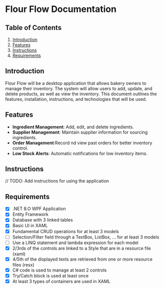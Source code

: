 ﻿# Flour Flow Documentation

## Table of Contents

1. [Introduction](#introduction)
2. [Features](#features)
3. [Instructions](#instructions)
4. [Requirements](#requirements)

## Introduction

Flour Flow will be a desktop application that allows bakery owners to manage their inventory.
The system will allow users to add, update, and delete products, as well as view the inventory.
This document outlines the features, installation, instructions, and technologies that will be used.

## Features

- **Ingredient Management**: Add, edit, and delete ingredients.
- **Supplier Management**: Maintain supplier information for sourcing ingredients.
- **Order Management**:Record nd view past orders for better inventory control.
- **Low Stock Alerts**: Automatic notifications for low inventory items.

## Instructions

// TODO: Add instructions for using the application

## Requirements

- [x] .NET 8.O WPF Application
- [x] Entity Framework
- [x] Database with 3 linked tables
- [x] Basic UI in XAML
- [x] Fundamental CRUD operations for at least 3 models
- [ ] Selection/Filter field through a TextBox, ListBox, ... for at least 3 models
- [ ] Use a LINQ statement and lambda expression for each model
- [x] 2/3rds of the controls are linked to a Style that are in a resource file (xaml)
- [x] 4/5th of the displayed texts are retrieved from one or more resource files (resx)
- [x] C# code is used to manage at least 2 controls
- [x] Try/Catch block is used at least once
- [x] At least 3 types of containers are used in XAML